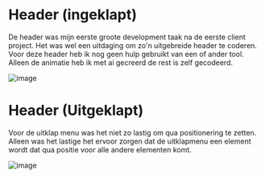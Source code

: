 # Header (ingeklapt)
De header was mijn eerste groote development taak na de eerste client project. Het was wel een uitdaging om zo'n uitgebreide header te coderen. Voor deze header heb ik nog geen hulp gebruikt van een of ander tool. Alleen de animatie heb ik met ai gecreerd de rest is zelf gecodeerd. 

![image](https://github.com/user-attachments/assets/045559be-5ed6-459c-818d-47c2dc0a8bb0)

# Header (Uitgeklapt)
Voor de uitklap menu was het niet zo lastig om qua positionering te zetten. Alleen was het lastige het ervoor zorgen dat de uitklapmenu een element wordt dat qua positie voor alle andere elementen komt.

![image](https://github.com/user-attachments/assets/3b588712-3e9b-4d9f-878d-941e5b588c84)
